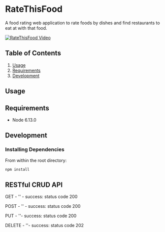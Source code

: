 # RateThisFood

A food rating web application to rate foods by dishes and find restaurants to eat at with that food. 

[![RateThisFood Video](https://img.youtube.com/vi/h58cI1eNcm0/0.jpg)](https://www.youtube.com/watch?v=h58cI1eNcm0)

## Table of Contents

1. [Usage](#Usage)
1. [Requirements](#requirements)
1. [Development](#development)

## Usage


## Requirements
- Node 6.13.0

## Development

### Installing Dependencies

From within the root directory:

```sh
npm install
```
## RESTful CRUD API
GET - '' - success: status code 200

POST - '' - success: status code 200

PUT - ''- success: status code 200

DELETE - ''- success: status code 202
